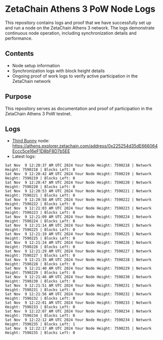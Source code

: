 # ZetaChain Athens 3 PoW Node Logs
This repository contains logs and proof that we have successfully set up and run a node on the ZetaChain Athens 3 network. The logs demonstrate continuous node operation, including synchronization details and performance.

## Contents
- Node setup information
- Synchronization logs with block height details
- Ongoing proof of work logs to verify active participation in the ZetaChain network

## Purpose
This repository serves as documentation and proof of participation in the ZetaChain Athens 3 PoW testnet.

## Logs

- [Third Bunny](https://thirdbunny.xyz/) node: https://athens.explorer.zetachain.com/address/0x225254d35dE666064Eccc5ce16eF1D8bF8D7b5EE
- Latest logs:
```
Sat Nov  9 12:20:37 AM UTC 2024 Your Node Height: 7590218 | Network Height: 7590218 | Blocks Left: 0
Sat Nov  9 12:20:42 AM UTC 2024 Your Node Height: 7590219 | Network Height: 7590219 | Blocks Left: 0
Sat Nov  9 12:20:47 AM UTC 2024 Your Node Height: 7590220 | Network Height: 7590220 | Blocks Left: 0
Sat Nov  9 12:20:53 AM UTC 2024 Your Node Height: 7590221 | Network Height: 7590221 | Blocks Left: 0
Sat Nov  9 12:20:58 AM UTC 2024 Your Node Height: 7590222 | Network Height: 7590222 | Blocks Left: 0
Sat Nov  9 12:21:03 AM UTC 2024 Your Node Height: 7590223 | Network Height: 7590223 | Blocks Left: 0
Sat Nov  9 12:21:09 AM UTC 2024 Your Node Height: 7590224 | Network Height: 7590224 | Blocks Left: 0
Sat Nov  9 12:21:14 AM UTC 2024 Your Node Height: 7590225 | Network Height: 7590225 | Blocks Left: 0
Sat Nov  9 12:21:19 AM UTC 2024 Your Node Height: 7590225 | Network Height: 7590225 | Blocks Left: 0
Sat Nov  9 12:21:24 AM UTC 2024 Your Node Height: 7590226 | Network Height: 7590226 | Blocks Left: 0
Sat Nov  9 12:21:29 AM UTC 2024 Your Node Height: 7590227 | Network Height: 7590227 | Blocks Left: 0
Sat Nov  9 12:21:35 AM UTC 2024 Your Node Height: 7590228 | Network Height: 7590228 | Blocks Left: 0
Sat Nov  9 12:21:40 AM UTC 2024 Your Node Height: 7590229 | Network Height: 7590229 | Blocks Left: 0
Sat Nov  9 12:21:46 AM UTC 2024 Your Node Height: 7590230 | Network Height: 7590230 | Blocks Left: 0
Sat Nov  9 12:21:51 AM UTC 2024 Your Node Height: 7590231 | Network Height: 7590231 | Blocks Left: 0
Sat Nov  9 12:21:56 AM UTC 2024 Your Node Height: 7590232 | Network Height: 7590232 | Blocks Left: 0
Sat Nov  9 12:22:01 AM UTC 2024 Your Node Height: 7590233 | Network Height: 7590233 | Blocks Left: 0
Sat Nov  9 12:22:07 AM UTC 2024 Your Node Height: 7590234 | Network Height: 7590234 | Blocks Left: 0
Sat Nov  9 12:22:12 AM UTC 2024 Your Node Height: 7590234 | Network Height: 7590235 | Blocks Left: 1
Sat Nov  9 12:22:17 AM UTC 2024 Your Node Height: 7590235 | Network Height: 7590235 | Blocks Left: 0
```
